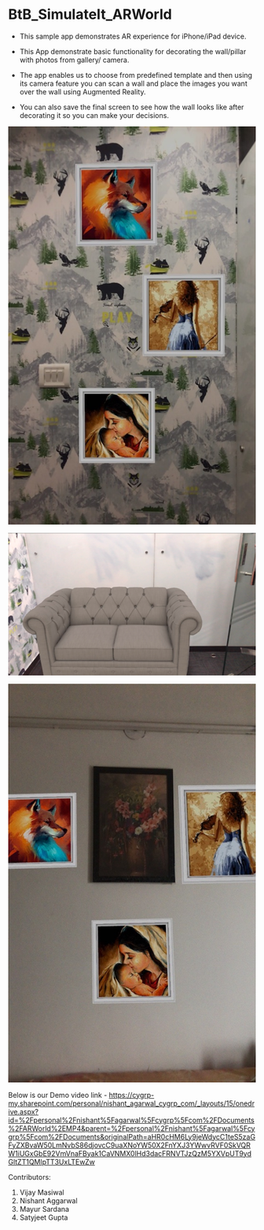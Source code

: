 # BtB_SimulateIt_ARWorld

* This sample app demonstrates AR experience for iPhone/iPad device.

* This App demonstrate basic functionality for decorating the wall/pillar with photos from gallery/ camera.

* The app enables us to choose from predefined template and then using its camera feature you can scan a wall and place the images you want over the wall using Augmented Reality.

* You can also save the final screen to see how the wall looks like after decorating it so you can make your decisions.


![Screenshot1](https://github.com/cybergroupdevs/BtB_SimulateIt_ARWorld/blob/master/ARWorld_Capture.JPG)

![Screenshot2](https://github.com/cybergroupdevs/BtB_SimulateIt_ARWorld/blob/master/ARScreenshot.png)

![Screenshot3](https://github.com/cybergroupdevs/BtB_SimulateIt_ARWorld/blob/master/Skype_Picture_2019_12_12T12_49_33_191Z.jpeg)

Below is our Demo video link - 
https://cygrp-my.sharepoint.com/personal/nishant_agarwal_cygrp_com/_layouts/15/onedrive.aspx?id=%2Fpersonal%2Fnishant%5Fagarwal%5Fcygrp%5Fcom%2FDocuments%2FARWorld%2EMP4&parent=%2Fpersonal%2Fnishant%5Fagarwal%5Fcygrp%5Fcom%2FDocuments&originalPath=aHR0cHM6Ly9jeWdycC1teS5zaGFyZXBvaW50LmNvbS86djovcC9uaXNoYW50X2FnYXJ3YWwvRVF0SkVQRW1iUGxGbE92VmVnaFByak1CaVNMX0lHd3dacFRNVTJzQzM5YXVpUT9ydGltZT1QMlpTT3UxLTEwZw


Contributors:

1. Vijay Masiwal
2. Nishant Aggarwal
3. Mayur Sardana
4. Satyjeet Gupta

